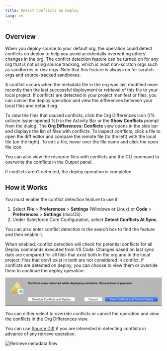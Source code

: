 ```yaml
---
title: Detect Conflicts on Deploy
lang: en
---
```

## Overview

When you deploy source to your default org, the operation could detect conflicts on deploy to help you avoid accidentally overwriting others’ changes in the org. The conflict detection feature can be turned on for any org that is not using source tracking, which is most non-scratch orgs such as sandboxes or dev orgs. Note that this feature is always on for scratch orgs and source-tracked sandboxes.

A conflict occurs when the metadata file in the org was last modified more recently than the last successful deployment or retrieval of this file to your local project.
If conflicts are detected in your project manifest or files, you can cancel the deploy operation and view the differences between your local files and default org.

To view the files that caused conflicts, click the Org Differences icon ({% octicon issue-opened %}) in the Activity Bar or the **Show Conflicts** prompt from the dialog. The **Org Differences: Conflicts** view opens in the side bar and displays the list of files with conflicts. To inspect conflicts, click a file to open the diff editor and compare the remote file (to the left) with the local file (on the right). To edit a file, hover over the file name and click the open file icon.

You can also view the resource files with conflicts and the CLI command to overwrite the conflicts in the Output panel.

If conflicts aren’t detected, the deploy operation is completed.

## How it Works

You must enable the conflict detection feature to use it:

1. Select **File** > **Preferences** > **Settings** (Windows or Linux) or **Code** > **Preferences** > **Settings** (macOS).
2. Under Salesforce Core Configuration, select **Detect Conflicts At Sync**.

You can also enter conflict detection in the search box to find the feature and then enable it.

When enabled, conflict detection will check for potential conflicts for all Deploy commands executed from VS Code. Changes based on last sync date are compared for all files that exist both in the org and in the local project; files that don’t exist in both are not considered in conflict. If conflicts are detected on deploy, you can choose to view them or override them to continue the deploy operation:

![Prompt for conflict detection](../../../images/DetectConflict_prompt.png)

You can either select to override conflicts or cancel the operation and view the conflicts in the Org Differences view.

You can use [Source Diff](./en/user-guide/source-diff) if you are interested in detecting conflicts in advance of any retrieve operation. 

![Retrieve metadata flow](../../../images/RetrieveMetadataFlow.gif)
